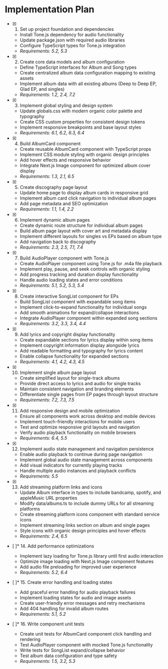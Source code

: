 # Implementation Plan

- [x] 1. Set up project foundation and dependencies

  - Install Tone.js dependency for audio functionality
  - Update package.json with required audio libraries
  - Configure TypeScript types for Tone.js integration
  - _Requirements: 5.2, 5.3_

- [x] 2. Create core data models and album configuration

  - Define TypeScript interfaces for Album and Song types
  - Create centralized album data configuration mapping to existing assets
  - Implement album data with all existing albums (Deep to Deep EP, Glad EP, and singles)
  - _Requirements: 1.2, 2.4, 7.2_

- [x] 3. Implement global styling and design system

  - Update globals.css with modern organic color palette and typography
  - Create CSS custom properties for consistent design tokens
  - Implement responsive breakpoints and base layout styles
  - _Requirements: 6.1, 6.2, 6.3, 6.4_

- [x] 4. Build AlbumCard component

  - Create reusable AlbumCard component with TypeScript props
  - Implement CSS module styling with organic design principles
  - Add hover effects and responsive behavior
  - Integrate Next.js Image component for optimized album cover display
  - _Requirements: 1.3, 2.1, 6.5_

- [x] 5. Create discography page layout

  - Update home page to display album cards in responsive grid
  - Implement album card click navigation to individual album pages
  - Add page metadata and SEO optimization
  - _Requirements: 1.1, 1.4, 2.2_

- [x] 6. Implement dynamic album pages

  - Create dynamic route structure for individual album pages
  - Build album page layout with cover art and metadata display
  - Implement different layouts for singles vs EPs based on album type
  - Add navigation back to discography
  - _Requirements: 2.3, 2.5, 7.1, 7.4_

- [x] 7. Build AudioPlayer component with Tone.js

  - Create AudioPlayer component using Tone.js for .m4a file playback
  - Implement play, pause, and seek controls with organic styling
  - Add progress tracking and duration display functionality
  - Handle audio loading states and error conditions
  - _Requirements: 5.1, 5.2, 5.3, 5.4_

- [x] 8. Create interactive SongList component for EPs

  - Build SongList component with expandable song items
  - Implement click-to-expand functionality for individual songs
  - Add smooth animations for expand/collapse interactions
  - Integrate AudioPlayer component within expanded song sections
  - _Requirements: 3.2, 3.3, 3.4, 4.4_

- [x] 9. Add lyrics and copyright display functionality

  - Create expandable sections for lyrics display within song items
  - Implement copyright information display alongside lyrics
  - Add readable formatting and typography for lyrics content
  - Enable collapse functionality for expanded sections
  - _Requirements: 4.1, 4.2, 4.3, 4.5_

- [x] 10. Implement single album page layout

  - Create simplified layout for single-track albums
  - Provide direct access to lyrics and audio for single tracks
  - Maintain consistent navigation and branding elements
  - Differentiate single pages from EP pages through layout structure
  - _Requirements: 7.2, 7.3, 7.5_

- [x] 11. Add responsive design and mobile optimization

  - Ensure all components work across desktop and mobile devices
  - Implement touch-friendly interactions for mobile users
  - Test and optimize responsive grid layouts and navigation
  - Verify audio playback functionality on mobile browsers
  - _Requirements: 6.4, 5.5_

- [x] 12. Implement audio state management and navigation persistence

  - Enable audio playback to continue during page navigation
  - Implement global audio state management across components
  - Add visual indicators for currently playing tracks
  - Handle multiple audio instances and playback conflicts
  - _Requirements: 5.5_

- [x] 13. Add streaming platform links and icons

  - Update Album interface in types to include bandcamp, spotify, and appleMusic URL properties
  - Modify data/albums.ts to include dummy URLs for all streaming platforms
  - Create streaming platform icons component with standard service icons
  - Implement streaming links section on album and single pages
  - Style icons with organic design principles and hover effects
  - _Requirements: 2.4, 6.5_

- [ ]\* 14. Add performance optimizations

  - Implement lazy loading for Tone.js library until first audio interaction
  - Optimize image loading with Next.js Image component features
  - Add audio file preloading for improved user experience
  - _Requirements: 5.2, 6.4_

- [ ]\* 15. Create error handling and loading states

  - Add graceful error handling for audio playback failures
  - Implement loading states for audio and image assets
  - Create user-friendly error messages and retry mechanisms
  - Add 404 handling for invalid album routes
  - _Requirements: 5.1, 5.2_

- [ ]\* 16. Write component unit tests
  - Create unit tests for AlbumCard component click handling and rendering
  - Test AudioPlayer component with mocked Tone.js functionality
  - Write tests for SongList expand/collapse behavior
  - Test album data configuration and type safety
  - _Requirements: 1.5, 3.2, 5.3_
